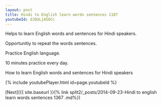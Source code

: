 ```yaml
---
layout: post
title: Hindi to English learn words sentences 1187 
youtubeId: dJQULjA5OCc
---
```

 
 
Helps to learn English words and sentences for Hindi speakers.

Opportunitiy to repeat the words sentences. 

Practice English language. 
 
10 minutes practice every day. 
 
How to learn English words and sentences for Hindi speakers 
 
{% include youtubePlayer.html id=page.youtubeId %}
 
 
[Next]({{ site.baseurl }}{% link  split2/_posts/2014-09-23-Hindi to english learn words sentences 1367 .md%})
 
